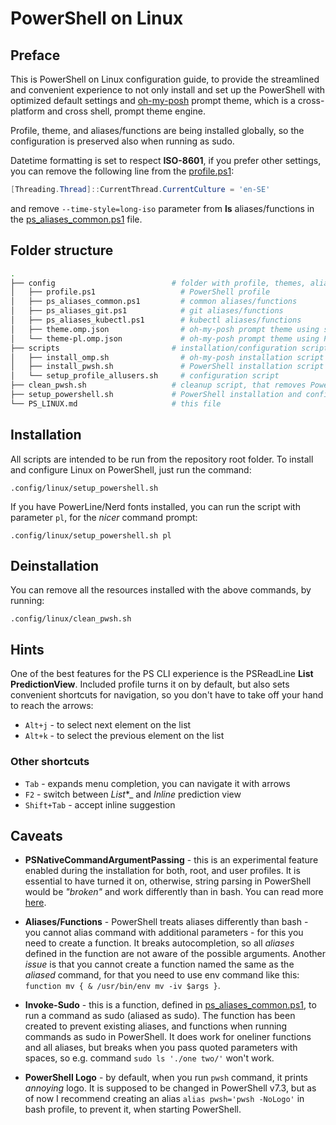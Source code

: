# PowerShell on Linux

## Preface

This is PowerShell on Linux configuration guide, to provide the streamlined and convenient experience to not only install and set up the PowerShell with optimized default settings and [oh-my-posh](https://ohmyposh.dev/) prompt theme, which is a cross-platform and cross shell, prompt theme engine.

Profile, theme, and aliases/functions are being installed globally, so the configuration is preserved also when running as sudo.

Datetime formatting is set to respect **ISO-8601**, if you prefer other settings, you can remove the following line from the [profile.ps1](.config/linux/config/profile.ps1):

``` powershell
[Threading.Thread]::CurrentThread.CurrentCulture = 'en-SE'
```

and remove `--time-style=long-iso` parameter from **ls** aliases/functions in the [ps_aliases_common.ps1](.config/linux/config/ps_aliases_common.ps1) file.

## Folder structure

``` sh
.
├── config                          # folder with profile, themes, aliases/functions
│   ├── profile.ps1                   # PowerShell profile
│   ├── ps_aliases_common.ps1         # common aliases/functions
│   ├── ps_aliases_git.ps1            # git aliases/functions
│   ├── ps_aliases_kubectl.ps1        # kubectl aliases/functions
│   ├── theme.omp.json                # oh-my-posh prompt theme using standard fonts
│   └── theme-pl.omp.json             # oh-my-posh prompt theme using PowerLine fonts
├── scripts                         # installation/configuration scripts
│   ├── install_omp.sh                # oh-my-posh installation script
│   ├── install_pwsh.sh               # PowerShell installation script
│   └── setup_profile_allusers.sh     # configuration script
├── clean_pwsh.sh                   # cleanup script, that removes PowerShell and all installed files
├── setup_powershell.sh             # PowerShell installation and configuration script
└── PS_LINUX.md                     # this file
```

## Installation

All scripts are intended to be run from the repository root folder. To install and configure Linux on PowerShell, just run the command:

``` shell
.config/linux/setup_powershell.sh
```

If you have PowerLine/Nerd fonts installed, you can run the script with parameter `pl`, for the _nicer_ command prompt:

``` shell
.config/linux/setup_powershell.sh pl
```

## Deinstallation

You can remove all the resources installed with the above commands, by running:

``` shell
.config/linux/clean_pwsh.sh
```

## Hints

One of the best features for the PS CLI experience is the PSReadLine **List PredictionView**. Included profile turns it on by default, but also sets convenient shortcuts for navigation, so you don't have to take off your hand to reach the arrows:

- `Alt+j` - to select next element on the list
- `Alt+k` - to select the previous element on the list

### Other shortcuts

- `Tab` - expands menu completion, you can navigate it with arrows
- `F2` - switch between _List_*_ and _Inline_ prediction view
- `Shift+Tab` - accept inline suggestion

## Caveats

- **PSNativeCommandArgumentPassing** - this is an experimental feature enabled during the installation for both, root, and user profiles. It is essential to have turned it on, otherwise, string parsing in PowerShell would be _"broken"_ and work differently than in bash. You can read more [here](https://learn.microsoft.com/en-us/powershell/scripting/learn/experimental-features?view=powershell-7.2#psnativecommandargumentpassing).

- **Aliases/Functions** - PowerShell treats aliases differently than bash - you cannot alias command with additional parameters - for this you need to create a function. It breaks autocompletion, so all _aliases_ defined in the function are not aware of the possible arguments. Another _issue_ is that you cannot create a function named the same as the _aliased_ command, for that you need to use env command like this:
`function mv { & /usr/bin/env mv -iv $args }`.

- **Invoke-Sudo** - this is a function, defined in [ps_aliases_common.ps1](.config/linux/config/ps_aliases_common.ps1), to run a command as sudo (aliased as sudo). The function has been created to prevent existing aliases, and functions when running commands as sudo in PowerShell. It does work for oneliner functions and all aliases, but breaks when you pass quoted parameters with spaces, so e.g. command `sudo ls './one two/'` won't work.

- **PowerShell Logo** - by default, when you run `pwsh` command, it prints _annoying_ logo. It is supposed to be changed in PowerShell v7.3, but as of now I recommend creating an alias `alias pwsh='pwsh -NoLogo'` in bash profile, to prevent it, when starting PowerShell.
